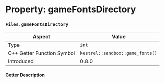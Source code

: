 
# Property: gameFontsDirectory
### `Files.gameFontsDirectory`

| Aspect | Value |
| --- | --- |
| Type | `int` |
| C++ Getter Function Symbol | `kestrel::sandbox::game_fonts()` |
| Introduced | 0.8.0 |

#### Getter Description

